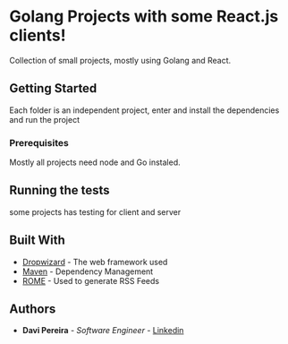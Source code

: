 # Golang Projects with some React.js clients!

Collection of small projects, mostly using Golang and React.

## Getting Started

Each folder is an independent project, enter and install the dependencies and run the project

### Prerequisites

Mostly all projects need node and Go instaled.

## Running the tests

some projects has testing for client and server


## Built With

* [Dropwizard](http://www.dropwizard.io/1.0.2/docs/) - The web framework used
* [Maven](https://maven.apache.org/) - Dependency Management
* [ROME](https://rometools.github.io/rome/) - Used to generate RSS Feeds

## Authors

* **Davi Pereira** - *Software Engineer* - [Linkedin](https://www.linkedin.com/in/davipm/)
